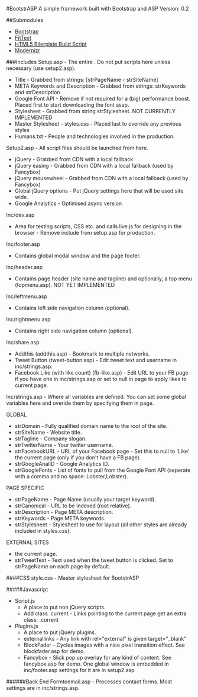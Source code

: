 #BootstrASP
A simple framework built with Bootstrap and ASP
Version: 0.2

##Submodules
- [Bootstrap](https://github.com/twitter/bootstrap.git)
- [FitText](https://github.com/davatron5000/FitText.js.git)
- [HTML5 Bilerplate Build Script](https://github.com/h5bp/ant-build-script.git)
- [Modernizr](https://github.com/Modernizr/Modernizr.git)

###Includes
Setup.asp - The entire <head></head>. Do not put scripts here unless necessary (use setup2.asp).

+ Title - Grabbed from strings: [strPageName - strSiteName]
+ META Keywords and Description - Grabbed from strings: strKeywords and strDescription
+ Google Font API - Remove if not required for a (big) performance boost. Placed first to start downloading the font asap.
+ Stylesheet - Grabbed from string strStylesheet. NOT CURRENTLY IMPLEMENTED
+ Master Stylesheet - styles.css - Placed last to override any previous styles
+ Humans.txt - People and technologies involved in the production.
	
Setup2.asp - All script files should be launched from here.

- jQuery - Grabbed from CDN with a local fallback
- jQuery easing - Grabbed from CDN with a local fallback (used by Fancybox)
- jQuery mousewheel - Grabbed from CDN with a local fallback (used by Fancybox)
- Global jQuery options - Put jQuery settings here that will be used site wide.
- Google Analytics - Optimised async version

Inc/dev.asp

- Area for testing scripts, CSS etc. and calls live.js for designing in the browser - Remove include from setup.asp for production.

Inc/footer.asp

- Contains global modal window and the page footer.
	
Inc/header.asp

- Contains page header (site name and tagline) and optionally, a top menu (topmenu.asp). NOT YET IMPLEMENTED
	
Inc/leftmenu.asp

- Contains left side navigation column (optional).
	
Inc/rightmenu.asp

- Contains right side navigation column (optional).
	
Inc/share.asp

- Addthis (addthis.asp) - Bookmark to multiple networks.
- Tweet Button (tweet-button.asp) - Edit tweet text and username in inc/strings.asp.
- Facebook Like (with like count) (fb-like.asp) - Edit URL to your FB page if you have one in inc/strings.asp or set to null in page to apply likes to current page.

Inc/strings.asp - Where all variables are defined. You can set some global variables here and overide them by specifying them in page.

GLOBAL

- strDomain - Fully qualified domain name to the root of the site.
- strSiteName - Website title.
- strTagline - Company slogan.
- strTwitterName - Your twitter username.
- strFacebookURL - URL of your Facebook page - Set this to null to 'Like' the current page (only if you don't have a FB page).
- strGoogleAnalID - Google Analytics ID.
- strGoogleFonts - List of fonts to pull from the Google Font API (seperate with a comma and no space: Lobster,Lobster).

PAGE SPECIFIC

- strPageName - Page Name (usually your target keyword).
- strCanonical - URL to be indexed (root relative).
- strDescription - Page META description.
- strKeywords - Page META keywords.
- strStylesheet - Stylesheet to use for layout (all other styles are already included in styles.css).

EXTERNAL SITES

- the current page.
- strTweetText - Text used when the tweet button is clicked. Set to strPageName on each page by default.

####CSS
style.css - Master stylesheet for BootstrASP
	
#####Javascript
- Script.js
    - A place to put non jQuery scripts.
    - Add class .current - Links pointing to the current page get an extra class: .current
- Plugins.js
    - A place to put jQuery plugins.
    - externallinks - Any link with rel="external" is given target="_blank"
    - BlockFader - Cycles images with a nice pixel transition effect. See blockfader.asp for demo.
    - Fancybox - Slick pop up overlay for any kind of content. See fancybox.asp for demo. One global window is embedded in inc/footer.asp settings for it are in setup2.asp

######Back End
Formtoemail.asp - Processes contact forms. Most settings are in inc/strings.asp.
